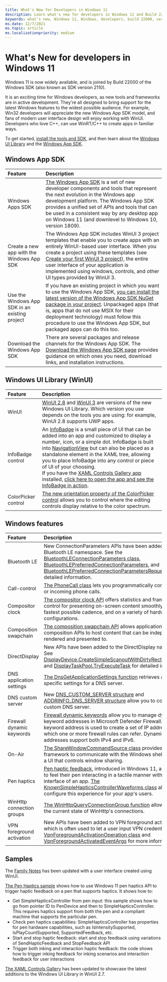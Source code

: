 ```yaml
---
title: What's New for Developers in Windows 11
description: Learn what's new for developers in Windows 11 and Build 22000 of the Windows SDK
keywords: what's new, Windows 11, Windows, developers, build 22000, version 2110, sdk
ms.date: 12/7/2021
ms.topic: article
ms.localizationpriority: medium
---
```


# What's New for developers in Windows 11

Windows 11 is now widely available, and is joined by Build 22000 of the Windows SDK (also known as SDK version 2110).

It is an exciting time for Windows developers, as new tools and frameworks are in active development. They're all designed to bring support for the latest Windows features to the widest possible audience. For example, Win32 developers will appreciate the new Windows App SDK model, and fans of modern user interface design will enjoy working with WinUI. Developers who love C++, can use WinRT/C++ to create apps in familiar ways.

To get started, [install the tools and SDK](https://developer.microsoft.com/windows/downloads#_blank), and then learn about the [Windows UI Library](/windows/apps/winui/) and the [Windows App SDK](/windows/apps/windows-app-sdk/).


## Windows App SDK

Feature | Description
:------ | :------
Windows Apps SDK | [The Windows App SDK](/windows/apps/windows-app-sdk/) is a set of new developer components and tools that represent the next evolution in the Windows app development platform. The Windows App SDK provides a unified set of APIs and tools that can be used in a consistent way by any desktop app on Windows 11 (and downlevel to Windows 10, version 1809).
Create a new app with the Windows App SDK | The Windows App SDK includes WinUI 3 project templates that enable you to create apps with an entirely WinUI-based user interface. When you create a project using these templates (see [Create your first WinUI 3 project](/windows/apps/winui/winui3/create-your-first-winui3-app)), the entire user interface of your application is implemented using windows, controls, and other UI types provided by WinUI 3.
Use the Windows App SDK in an existing project | If you have an existing project in which you want to use the Windows App SDK, [you can install the latest version of the Windows App SDK NuGet package in your project](/windows/apps/windows-app-sdk/use-windows-app-sdk-in-existing-project). Unpackaged apps (that is, apps that do not use MSIX for their deployment technology) must follow this procedure to use the Windows App SDK, but packaged apps can do this too.
Download the Windows App SDK | There are several packages and release channels for the Windows App SDK. The [Download the Windows App SDK page](/windows/apps/windows-app-sdk/downloads) provides guidance on which ones you need, download links, and installation instructions.

## Windows UI Library (WinUI)

Feature | Description
:------ | :------
WinUI | [WinUI 2.8](/windows/apps/winui/winui2/) and [WinUI 3](/windows/apps/winui/winui3/) are versions of the new Windows UI Library. Which version you use depends on the tools you are using: for example, WinUI 2.8 supports UWP apps. 
InfoBadge control | An [InfoBadge](/windows/winui/api/microsoft.ui.xaml.controls.infobadge) is a small piece of UI that can be added into an app and customized to display a number, icon, or a simple dot. InfoBadge is built into [NavigationView](/windows/apps/design/controls/navigationview) but can also be placed as a standalone element in the XAML tree, allowing you to place InfoBadge into any control or piece of UI of your choosing. </br> If you have the [XAML Controls Gallery app](https://www.microsoft.com/store/productId/9MSVH128X2ZT) installed, [click here to open the app and see the InfoBadge in action](xamlcontrolsgallery:/item/InfoBadge).
ColorPicker control | [The new orientation property of the ColorPicker control](/windows/apps/design/controls/color-picker?#specify-the-layout-direction) allows you to control where the editing controls display relative to the color spectrum.


## Windows features

Feature | Description
:------ | :------
Bluetooth LE | New ConnectionParameters APIs have been added to the Bluetooth LE namespace. See the [BluetoothLEConnectionParameters class](/uwp/api/windows.devices.bluetooth.bluetoothleconnectionparameters), [BluetoothLEPreferredConnectionParameters](/uwp/api/windows.devices.bluetooth.bluetoothlepreferredconnectionparameters), and [BluetoothLEPreferredConnectionParametersRequest](/uwp/api/windows.devices.bluetooth.bluetoothlepreferredconnectionparametersrequest) for detailed information.
Call-control | [The PhoneCall class](/uwp/api/windows.applicationmodel.calls.phonecall) lets you programmatically control active or incoming phone calls.
Compositor clock | [The compositor clock API](/windows/win32/directcomp/compositor-clock/compositor-clock) offers statistics and frame rate control for presenting on-screen content smoothly, at the fastest possible cadence, and on a variety of hardware configurations. 
Composition swapchain | [The composition swapchain API](/windows/win32/comp_swapchain/comp-swapchain-portal) allows applications using composition APIs to host content that can be independently rendered and presented to.
DirectDisplay | New APIs have been added to the DirectDisplay namespaces. See [DisplayDevice.CreateSimpleScanoutWithDirtyRectsAndOptions](/uwp/api/windows.devices.display.core.displaydevice.createsimplescanoutwithdirtyrectsandoptions) and [DisplayTaskPool.TryExecuteTask](/uwp/api/windows.devices.display.core.displaytaskpool.tryexecutetask) for detailed information.
DNS application settings | [The DnsGetApplicationSettings function](/windows/win32/api/windns/nf-windns-dnsgetapplicationsettings) retrieves application-specific settings for a DNS server.
DNS custom server | New [DNS_CUSTOM_SERVER structure](/windows/win32/api/windns/ns-windns-dns_custom_server) and [ADDRINFO_DNS_SERVER structure](/windows/win32/api/ws2def/ns-ws2def-addrinfo_dns_server) allow you to configure a custom DNS server.
Firewall dynamic keywords | [Firewall dynamic keywords](/windows/win32/ics/firewall-dynamic-keywords) allow you to manage dynamic keyword addresses in Microsoft Defender Firewall. A dynamic keyword address is used to create a set of IP addresses to which one or more firewall rules can refer. Dynamic keyword addresses support both IPv4 and IPv6.
On-Air | [The ShareWindowCommandSource class](/uwp/api/windows.ui.shell.sharewindowcommandsource) provides a framework to communicate with the Windows shell to present a UI that controls window sharing.
Pen haptics | [Pen haptic feedback](/windows/apps/design/input/pen-haptics), introduced in Windows 11, allows users to feel their pen interacting in a tactile manner with the user interface of an app. [The KnownSimpleHapticsControllerWaveforms class](/uwp/api/windows.devices.haptics.knownsimplehapticscontrollerwaveforms) allows you to configure this experience for your app's users.
WinHttp connection groups | [The WinHttpQueryConnectionGroup function](/windows/win32/api/winhttp/nf-winhttp-winhttpqueryconnectiongroup) allows you to pull the current state of WinHttp's connections.
VPN foreground activation | New APIs have been added to VPN foreground activation, which is often used to let a user input VPN credentials. See the [VpnForegroundActivationOperation class](/uwp/api/windows.networking.vpn.vpnforegroundactivatedeventargs) and [VpnForegroundActivatedEventArgs](/uwp/api/windows.networking.vpn.vpnforegroundactivatedeventargs) for more information.


## Samples

The [Family Notes](https://github.com/Microsoft/Windows-appsample-familynotes) has been updated with a user interface created using WinUI.

[The Pen Haptics sample](https://github.com/microsoft/Windows-universal-samples/tree/dev/Samples/PenHaptics) shows how to use Windows 11 pen haptics API to trigger haptic feedback on a pen that supports haptics. It shows how to:

* Get SimpleHapticsController from pen input: this sample shows how to go from pointer ID to PenDevice and then to SimpleHapticsController. This requires haptics support from both the pen and a compliant machine that supports the particular pen.
* Check pen haptics capabilities: SimpleHapticsController has properties for pen hardware capabilities, such as IsIntensitySupported, IsPlayCountSupported, SupportedFeedback, etc.
* Start and stop haptic feedback: start and stop feedback using variations of SendHapticFeedback and StopFeedback API
* Trigger both inking and interaction haptic feedback: the code shows how to trigger inking feedback for inking scenarios and interaction feedback for user interactions

[The XAML Controls Gallery](/samples/microsoft/xaml-controls-gallery/xaml-controls-gallery/) has been updated to showcase the latest additions to the Windows UI Library in WinUI 2.7.
